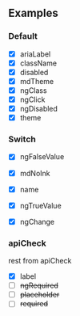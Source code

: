 ## Examples
### Default

- [x] ariaLabel
- [x] className
- [x] disabled
- [x] mdTheme
- [x] ngClass
- [x] ngClick
- [x] ngDisabled
- [x] theme

### Switch

- [x] ngFalseValue
- [x] mdNoInk
- [x] name
- [x] ngTrueValue
- [x] ngChange


### apiCheck
rest from apiCheck
- [x] label
- [ ] ~~ngRequired~~
- [ ] ~~placeholder~~
- [ ] ~~required~~
